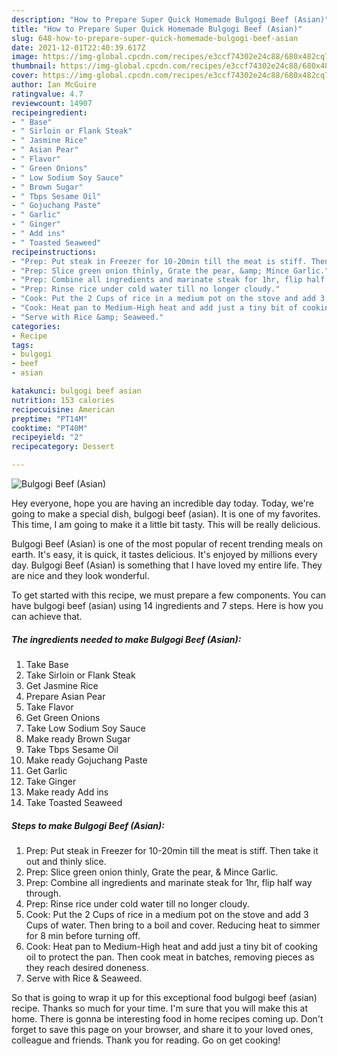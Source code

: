 ```yaml
---
description: "How to Prepare Super Quick Homemade Bulgogi Beef (Asian)"
title: "How to Prepare Super Quick Homemade Bulgogi Beef (Asian)"
slug: 648-how-to-prepare-super-quick-homemade-bulgogi-beef-asian
date: 2021-12-01T22:40:39.617Z
image: https://img-global.cpcdn.com/recipes/e3ccf74302e24c88/680x482cq70/bulgogi-beef-asian-recipe-main-photo.jpg
thumbnail: https://img-global.cpcdn.com/recipes/e3ccf74302e24c88/680x482cq70/bulgogi-beef-asian-recipe-main-photo.jpg
cover: https://img-global.cpcdn.com/recipes/e3ccf74302e24c88/680x482cq70/bulgogi-beef-asian-recipe-main-photo.jpg
author: Ian McGuire
ratingvalue: 4.7
reviewcount: 14907
recipeingredient:
- " Base"
- " Sirloin or Flank Steak"
- " Jasmine Rice"
- " Asian Pear"
- " Flavor"
- " Green Onions"
- " Low Sodium Soy Sauce"
- " Brown Sugar"
- " Tbps Sesame Oil"
- " Gojuchang Paste"
- " Garlic"
- " Ginger"
- " Add ins"
- " Toasted Seaweed"
recipeinstructions:
- "Prep: Put steak in Freezer for 10-20min till the meat is stiff. Then take it out and thinly slice."
- "Prep: Slice green onion thinly, Grate the pear, &amp; Mince Garlic."
- "Prep: Combine all ingredients and marinate steak for 1hr, flip half way through."
- "Prep: Rinse rice under cold water till no longer cloudy."
- "Cook: Put the 2 Cups of rice in a medium pot on the stove and add 3 Cups of water. Then bring to a boil and cover. Reducing heat to simmer for 8 min before turning off."
- "Cook: Heat pan to Medium-High heat and add just a tiny bit of cooking oil to protect the pan. Then cook meat in batches, removing pieces as they reach desired doneness."
- "Serve with Rice &amp; Seaweed."
categories:
- Recipe
tags:
- bulgogi
- beef
- asian

katakunci: bulgogi beef asian 
nutrition: 153 calories
recipecuisine: American
preptime: "PT14M"
cooktime: "PT40M"
recipeyield: "2"
recipecategory: Dessert

---
```



![Bulgogi Beef (Asian)](https://img-global.cpcdn.com/recipes/e3ccf74302e24c88/680x482cq70/bulgogi-beef-asian-recipe-main-photo.jpg)

Hey everyone, hope you are having an incredible day today. Today, we're going to make a special dish, bulgogi beef (asian). It is one of my favorites. This time, I am going to make it a little bit tasty. This will be really delicious.

Bulgogi Beef (Asian) is one of the most popular of recent trending meals on earth. It's easy, it is quick, it tastes delicious. It's enjoyed by millions every day. Bulgogi Beef (Asian) is something that I have loved my entire life. They are nice and they look wonderful.




To get started with this recipe, we must prepare a few components. You can have bulgogi beef (asian) using 14 ingredients and 7 steps. Here is how you can achieve that.

<!--inarticleads1-->

##### The ingredients needed to make Bulgogi Beef (Asian):

1. Take  Base
1. Take  Sirloin or Flank Steak
1. Get  Jasmine Rice
1. Prepare  Asian Pear
1. Take  Flavor
1. Get  Green Onions
1. Take  Low Sodium Soy Sauce
1. Make ready  Brown Sugar
1. Take  Tbps Sesame Oil
1. Make ready  Gojuchang Paste
1. Get  Garlic
1. Take  Ginger
1. Make ready  Add ins
1. Take  Toasted Seaweed




<!--inarticleads2-->

##### Steps to make Bulgogi Beef (Asian):

1. Prep: Put steak in Freezer for 10-20min till the meat is stiff. Then take it out and thinly slice.
1. Prep: Slice green onion thinly, Grate the pear, &amp; Mince Garlic.
1. Prep: Combine all ingredients and marinate steak for 1hr, flip half way through.
1. Prep: Rinse rice under cold water till no longer cloudy.
1. Cook: Put the 2 Cups of rice in a medium pot on the stove and add 3 Cups of water. Then bring to a boil and cover. Reducing heat to simmer for 8 min before turning off.
1. Cook: Heat pan to Medium-High heat and add just a tiny bit of cooking oil to protect the pan. Then cook meat in batches, removing pieces as they reach desired doneness.
1. Serve with Rice &amp; Seaweed.




So that is going to wrap it up for this exceptional food bulgogi beef (asian) recipe. Thanks so much for your time. I'm sure that you will make this at home. There is gonna be interesting food in home recipes coming up. Don't forget to save this page on your browser, and share it to your loved ones, colleague and friends. Thank you for reading. Go on get cooking!
